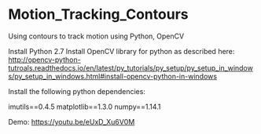 # Motion_Tracking_Contours

Using contours to track motion using Python, OpenCV

Install Python 2.7
Install OpenCV library for python as described here: http://opencv-python-tutroals.readthedocs.io/en/latest/py_tutorials/py_setup/py_setup_in_windows/py_setup_in_windows.html#install-opencv-python-in-windows

Install the following python dependencies: 

imutils==0.4.5
matplotlib==1.3.0
numpy==1.14.1

Demo: https://youtu.be/eUxD_Xu6V0M
